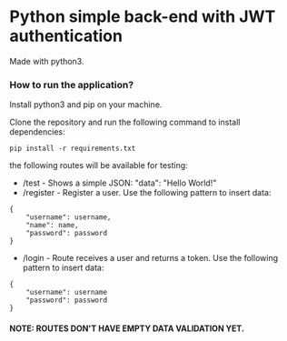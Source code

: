 # Python simple back-end with JWT authentication

Made with python3.

### How to run the application?

Install python3 and pip on your machine.

Clone the repository and run the following command to install dependencies:

```
pip install -r requirements.txt
```

the following routes will be available for testing:

- /test - Shows a simple JSON: "data": "Hello World!"
- /register - Register a user. Use the following pattern to insert data:

```
{
    "username": username,
    "name": name,
    "password": password
}
```

- /login - Route receives a user and returns a token. Use the following pattern to insert data:

```
{
    "username": username
    "password": password
}
```

#### NOTE: ROUTES DON'T HAVE EMPTY DATA VALIDATION YET.
